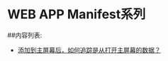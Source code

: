 # WEB APP Manifest系列

##内容列表:

* [添加到主屏幕后，如何追踪是从打开主屏幕的数据？](./web-app-manifest/tracking-open-from-hs.md)




